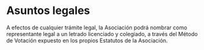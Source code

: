 # Asuntos legales

A efectos de cualquier trámite legal, la Asociación podrá nombrar como representante legal a un letrado licenciado y colegiado, a través del Método de Votación expuesto en los propios Estatutos de la Asociación.
